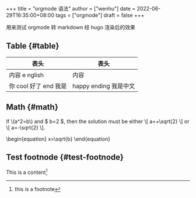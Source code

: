 +++
title = "orgmode 语法"
author = ["wenhu"]
date = 2022-06-29T16:35:00+08:00
tags = ["orgmode"]
draft = false
+++

用来测试 orgmode 转 markdown 经 hugo 渲染后的效果


## Table {#table}

| 表头             | 表头              |
|----------------|-----------------|
| 内容 e nglish    | 内容              |
| 你 cool 好了 end 我是 | happy ending 我是中文 |


## Math {#math}

If \\(a^2=b\\) and $ b=2 $, then the solution must be
either \\[ a=+\sqrt{2} \\] or \\[ a=-\sqrt{2} \\].

\begin{equation}
x=\sqrt{b}
\end{equation}


## Test footnode {#test-footnode}

This is a content[^fn:1]

[^fn:1]: this is a footnote
